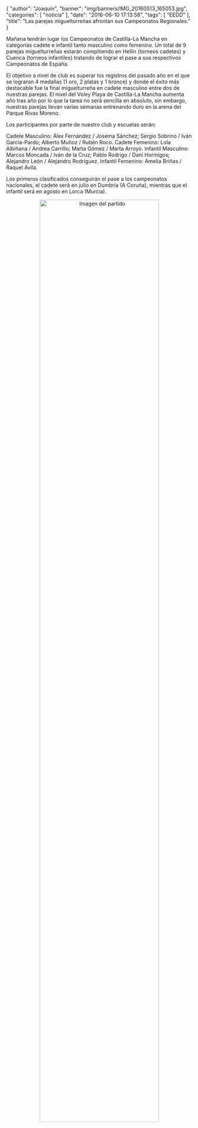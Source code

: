 {
  "author": "Joaquín", 
  "banner": "img/banners/IMG_20160513_165053.jpg", 
  "categories": [
    "noticia"
  ], 
  "date": "2016-06-10 17:13:58", 
  "tags": [
    "EEDD"
  ], 
  "title": "Las parejas miguelturreñas afrontan sus Campeonatos Regionales."
}

Mañana tendrán lugar los Campeonatos de Castilla-La Mancha en categorías cadete e infantil tanto masculino como femenino. Un total de 9 parejas miguelturreñas estarán compitiendo en Hellín (torneos cadetes) y Cuenca (torneos infantiles) tratando de lograr el pase a sus respectivos Campeonatos de España.

El objetivo a nivel de club es superar los registros del pasado año en el que se lograron 4 medallas (1 oro, 2 platas y 1 bronce) y donde el éxito más destacable fue la final miguelturreña en cadete masculino entre dos de nuestras parejas. El nivel del Voley Playa de Castilla-La Mancha aumenta año tras año por lo que la tarea no será sencilla en absoluto, sin embargo, nuestras parejas llevan varias semanas entrenando duro en la arena del Parque Rivas Moreno.

Los participantes por parte de nuestro club y escuelas serán:

Cadete Masculino: Álex Fernández / Josema Sánchez; Sergio Sobrino / Iván García-Pardo; Alberto Muñoz / Rubén Roco.
Cadete Femenino: Lola Albiñana / Andrea Carrillo; Marta Gómez / Marta Arroyo.
Infantil Masculino: Marcos Moncada / Iván de la Cruz; Pablo Rodrigo / Dani Hormigos; Alejandro León / Alejandro Rodríguez.
Infantil Femenino: Amelia Briñas / Raquel Ávila.

Los primeros clasificados conseguirán el pase a los campeonatos nacionales, el cadete será en julio en Dumbría (A Coruña), mientras que el infantil será en agosto en Lorca (Murcia).

<center>
<a target="_new" href="http://www.advmiguelturra.org/img/banners/IMG_20160513_165053.jpg"> 
<img alt="Imagen del partido" width="80%" align="center" src="http://www.advmiguelturra.org/img/banners/IMG_20160513_165053.jpg"/> </a> </center> 

